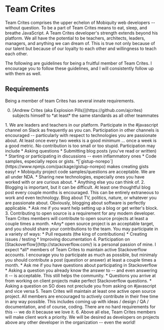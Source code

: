 # Team Crites

Team Crites comprises the upper echelon of Mobiquity web developers -- without question.  To be a part of Team Crites means to eat, sleep, and breathe JavaScript.  A Team Crites developer's strength extends beyond his platform. We all have the potential to be teachers, architects, leaders, managers, and anything we can dream of. This is true not only because of our talent but because of our loyalty to each other and willingness to teach each other.

The following are guidelines for being a fruitful member of Team Crites. I encourage you to follow these guidelines, and I will consistently follow up with them as well.

## Requirements

Being a member of team Crites has several innate requirements.

<ol start=0>
<li>[Andrew Crites (aka Explosion Pills)](https://github.com/ajcrites) subjects himself to *at least* the same standards as all other teammates</li></ol>
1. We are leaders and teachers in our platform.  Participate in the #javascript channel on Slack as frequently as you can. Participation in other channels is encouraged -- particularly with respect to technologies you are passionate about. At least once every two weeks is a good minimum ... once a week is a good metric.  No contribution is too small or too stupid. Participation may include
 * Asking questions
 * Submitting blog posts (you've read or written)
 * Starting or participating in discussions -- even inflammatory ones
 * Code samples, especially repos or gists.
  *[`gistup-norepo`](https://www.npmjs.com/package/gistup-norepo) makes creating gists easy!
  * Mobiquity project code samples/questions are acceptable. We are all under NDA.
 * Sharing new technologies, especially ones you have worked with or are curious about.
 * Anything else you can think of.
2. Blogging is important, but it can be difficult.  At least one thoughtful blog post every couple months is encouraged.  This can be entirely extraneous to work and even technology.  Blog about TV, politics, nature, or whatever you are passionate about. Obviously, blogging about software is perfectly applicable.
 * Ask me if you want help setting up a blog or get writer's block.
3. Contributing to open source is a requirement for any modern developer. Team Crites members will contribute to open source projects at least a couple times a month. *Any* open source project is an acceptable target, and you should share your contributions to the team. You may participate in a variety of ways:
 * Pull requests (the king of contributions)
 * Creating issues / testing
 * Improving documentation
4. Participation on [Stackoverflow](http://stackoverflow.com/) is a personal passion of mine. I expect *all* members of Team Crites to maintain active Stackoverflow accounts.  I encourage you to participate as much as possible, but minimaly you should contribute a post (question or answer) at least a couple times a month.
 * Ask me if you have questions about participating in Stackoverflow
 * Asking a question you already know the answer to -- and even answering it -- is acceptable.  This still helps the community.
 * Questions you arrive at from working on client projects make perfect Stackoverflow questions.
 * Asking a question on SO does not preclude you from asking on #javascript and vice versa
5. Team Crites will maintain at least one active open source project. All members are encouraged to actively contribute in their free time in any way possible. This includes coming up with ideas / design / QA / documentation, and of course, coding. There are no hard requirements for this -- we do it because we love it.
6. Above all else, Team Crites members will make client work a priority. We will be desired as developers on projects above any other developer in the organization -- even the world!
